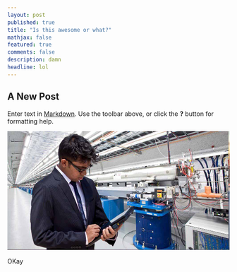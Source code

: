 ```yaml
---
layout: post
published: true
title: "Is this awesome or what?"
mathjax: false
featured: true
comments: false
description: damn
headline: lol
---
```


## A New Post

Enter text in [Markdown](http://daringfireball.net/projects/markdown/). Use the toolbar above, or click the **?** button for formatting help.

![Hossain-Mohd-Faysal.jpg](/images/Hossain-Mohd-Faysal.jpg)

OKay